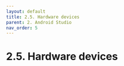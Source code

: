 ```yaml
---
layout: default
title: 2.5. Hardware devices
parent: 2. Android Studio
nav_order: 5
---
```


# 2.5. Hardware devices

